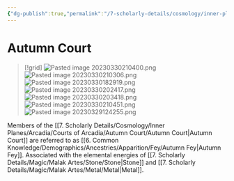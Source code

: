 ```yaml
---
{"dg-publish":true,"permalink":"/7-scholarly-details/cosmology/inner-planes/arcadia/courts-of-arcadia/autumn-court/autumn-court/"}
---
```


# Autumn Court

>[!grid]
>![Pasted image 20230330210400.png](/img/user/x.%20Assets/Attachments/Pasted%20image%2020230330210400.png)
>![Pasted image 20230330210306.png](/img/user/x.%20Assets/Attachments/Pasted%20image%2020230330210306.png)
>![Pasted image 20230330182919.png](/img/user/x.%20Assets/Attachments/Pasted%20image%2020230330182919.png)
>![Pasted image 20230330202417.png](/img/user/x.%20Assets/Attachments/Pasted%20image%2020230330202417.png)
>![Pasted image 20230330203418.png](/img/user/x.%20Assets/Attachments/Pasted%20image%2020230330203418.png)
>![Pasted image 20230330210451.png](/img/user/x.%20Assets/Attachments/Pasted%20image%2020230330210451.png)
![Pasted image 20230329124255.png](/img/user/x.%20Assets/Attachments/Pasted%20image%2020230329124255.png)

Members of the [[7. Scholarly Details/Cosmology/Inner Planes/Arcadia/Courts of Arcadia/Autumn Court/Autumn Court\|Autumn Court]] are referred to as [[6. Common Knowledge/Demographics/Ancestries/Apparition/Fey/Autumn Fey\|Autumn Fey]]. Associated with the elemental energies of [[7. Scholarly Details/Magic/Malak Artes/Stone/Stone\|Stone]] and [[7. Scholarly Details/Magic/Malak Artes/Metal/Metal\|Metal]].
